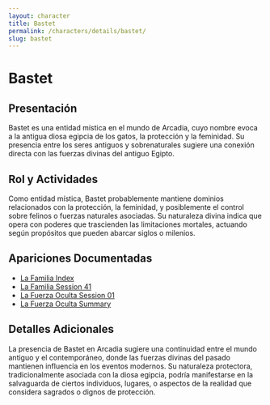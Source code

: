 ```yaml
---
layout: character
title: Bastet
permalink: /characters/details/bastet/
slug: bastet
---
```


# Bastet

## Presentación
Bastet es una entidad mística en el mundo de Arcadia, cuyo nombre evoca a la antigua diosa egipcia de los gatos, la protección y la feminidad. Su presencia entre los seres antiguos y sobrenaturales sugiere una conexión directa con las fuerzas divinas del antiguo Egipto.

## Rol y Actividades
Como entidad mística, Bastet probablemente mantiene dominios relacionados con la protección, la feminidad, y posiblemente el control sobre felinos o fuerzas naturales asociadas. Su naturaleza divina indica que opera con poderes que trascienden las limitaciones mortales, actuando según propósitos que pueden abarcar siglos o milenios.

## Apariciones Documentadas
- [La Familia Index](../../campaigns/la-familia/index.md)
- [La Familia Session 41](../../campaigns/la-familia/session-41.md)
- [La Fuerza Oculta Session 01](../../campaigns/la-fuerza-oculta/manual-notes/session-01-2024-03-24.md)
- [La Fuerza Oculta Summary](../../campaigns/la-fuerza-oculta/summary/summary.md)

## Detalles Adicionales
La presencia de Bastet en Arcadia sugiere una continuidad entre el mundo antiguo y el contemporáneo, donde las fuerzas divinas del pasado mantienen influencia en los eventos modernos. Su naturaleza protectora, tradicionalmente asociada con la diosa egipcia, podría manifestarse en la salvaguarda de ciertos individuos, lugares, o aspectos de la realidad que considera sagrados o dignos de protección.